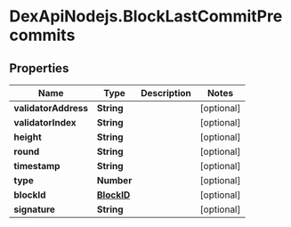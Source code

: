# DexApiNodejs.BlockLastCommitPrecommits

## Properties

Name | Type | Description | Notes
------------ | ------------- | ------------- | -------------
**validatorAddress** | **String** |  | [optional] 
**validatorIndex** | **String** |  | [optional] 
**height** | **String** |  | [optional] 
**round** | **String** |  | [optional] 
**timestamp** | **String** |  | [optional] 
**type** | **Number** |  | [optional] 
**blockId** | [**BlockID**](BlockID.md) |  | [optional] 
**signature** | **String** |  | [optional] 


